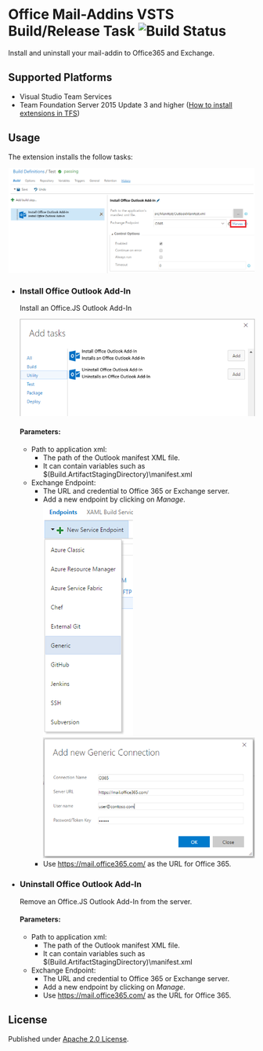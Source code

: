 # Office Mail-Addins VSTS Build/Release Task ![Build Status](https://knom.visualstudio.com/_apis/public/build/definitions/969cb309-5d7f-427d-b48a-43eeac3c4aaf/22/badge)
Install and uninstall your mail-addin to Office365 and Exchange.

## Supported Platforms ##
* Visual Studio Team Services
* Team Foundation Server 2015 Update 3 and higher ([How to install extensions in TFS](https://www.visualstudio.com/en-us/docs/marketplace/get-tfs-extensions))

## Usage ##
The extension installs the follow tasks:

![Extension Tasks](https://raw.githubusercontent.com/knom/vsts-office-tasks/master/docs/addtask.png "Extension Tasks")

* ### Install Office Outlook Add-In
    Install an Office.JS Outlook Add-In
    
    ![Screenshot](https://raw.githubusercontent.com/knom/vsts-office-tasks/master/docs/install.png "Screenshot")
    
    #### Parameters: ####
    * Path to application xml: 
        * The path of the Outlook manifest XML file. 
        * It can contain variables such as $(Build.ArtifactStagingDirectory)\manifest.xml
    * Exchange Endpoint:
        * The URL and credential to Office 365 or Exchange server. 
        * Add a new endpoint by clicking on *Manage*.
            ![Screenshot](https://raw.githubusercontent.com/knom/vsts-office-tasks/master/docs/connection1.png "Screenshot")
            ![Screenshot](https://raw.githubusercontent.com/knom/vsts-office-tasks/master/docs/connection2.png "Screenshot")
        * Use https://mail.office365.com/ as the URL for Office 365.

* ### Uninstall Office Outlook Add-In
    Remove an Office.JS Outlook Add-In from the server.
    
    #### Parameters: ####
    * Path to application xml: 
        * The path of the Outlook manifest XML file. 
        * It can contain variables such as $(Build.ArtifactStagingDirectory)\manifest.xml
    * Exchange Endpoint:
        * The URL and credential to Office 365 or Exchange server. 
        * Add a new endpoint by clicking on *Manage*.
        * Use https://mail.office365.com/ as the URL for Office 365.

		
## License ##
Published under [Apache 2.0 License](https://github.com/knom/vsts-office-tasks/blob/master/LICENSE).
